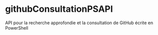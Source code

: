 # githubConsultationPSAPI
API pour la recherche approfondie et la consultation de GitHub écrite en PowerShell
